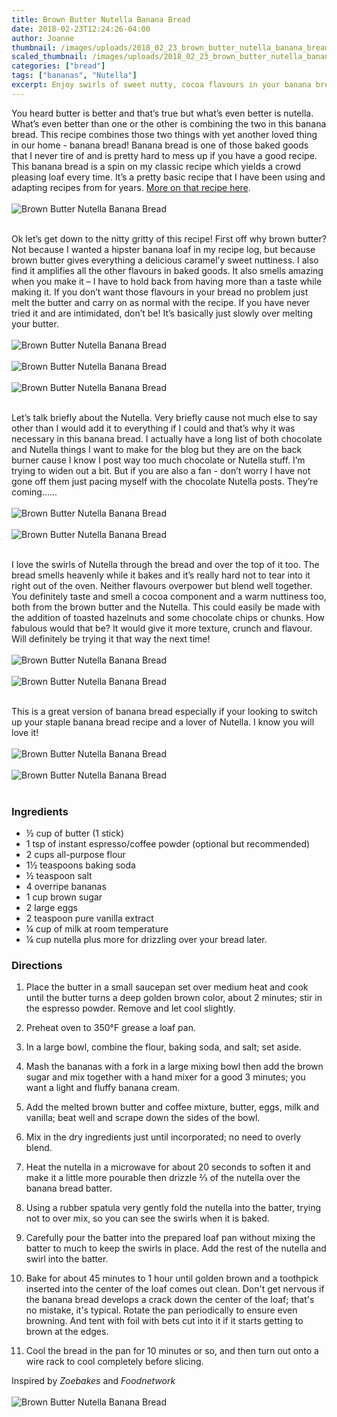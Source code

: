 ```yaml
---
title: Brown Butter Nutella Banana Bread
date: 2018-02-23T12:24:26-04:00
author: Joanne
thumbnail: /images/uploads/2018_02_23_brown_butter_nutella_banana_bread_1.jpg
scaled_thumbnail: /images/uploads/2018_02_23_brown_butter_nutella_banana_bread_0.jpg
categories: ["bread"]
tags: ["bananas", "Nutella"]
excerpt: Enjoy swirls of sweet nutty, cocoa flavours in your banana bread
---
```


You heard butter is better and that’s true but what’s even better is nutella. What’s even better than one or the other is combining the two in this banana bread.  This recipe combines those two things with yet another loved thing in our home - banana bread! Banana bread is one of those baked goods that I never tire of and is pretty hard to mess up if you have a good recipe. This banana bread is a spin on my classic recipe which yields a crowd pleasing loaf every time. It’s a pretty basic recipe that I have been using and adapting recipes from for years. [More on that recipe here](https://www.oliveandmango.com/no-fail-banana-bread/).
</br>
</br>
![Brown Butter Nutella Banana Bread](/images/uploads/2018_02_23_brown_butter_nutella_banana_bread_2.jpg)
</br>
</br>

Ok let’s get down to the nitty gritty of this recipe! First off why brown butter? Not because I wanted a hipster banana loaf in my recipe log, but because brown butter gives everything a delicious caramel’y sweet nuttiness. I also find it amplifies all the other flavours in baked goods.  It also smells amazing when you make it – I have to hold back from having more than a taste while making it.  If you don’t want those flavours in your bread no problem just melt the butter and carry on as normal with the recipe. If you have never tried it and are intimidated, don’t be! It’s basically just slowly over melting your butter.
</br>
</br>
![Brown Butter Nutella Banana Bread](/images/uploads/2018_02_23_brown_butter_nutella_banana_bread_3.jpg)
</br>
</br>
![Brown Butter Nutella Banana Bread](/images/uploads/2018_02_23_brown_butter_nutella_banana_bread_4.jpg)
</br>
</br>
![Brown Butter Nutella Banana Bread](/images/uploads/2018_02_23_brown_butter_nutella_banana_bread_5.jpg)
</br>
</br>

Let’s talk briefly about the Nutella. Very briefly cause not much else to say other than I would add it to everything if I could and that’s why it was necessary in this banana bread. I actually have a long list of both chocolate and Nutella things I want to make for the blog but they are on the back burner cause I know I post way too much chocolate or Nutella stuff. I’m trying to widen out a bit. But if you are also a fan - don’t worry I have not gone off them just pacing myself with the chocolate Nutella posts. They’re coming......
</br>
</br>
![Brown Butter Nutella Banana Bread](/images/uploads/2018_02_23_brown_butter_nutella_banana_bread_6.jpg)
</br>
</br>
![Brown Butter Nutella Banana Bread](/images/uploads/2018_02_23_brown_butter_nutella_banana_bread_7.jpg)
</br>
</br>

I love the swirls of Nutella through the bread and over the top of it too.  The bread smells heavenly while it bakes and it’s really hard not to tear into it right out of the oven.  Neither flavours overpower but blend well together. You definitely taste and smell a cocoa component and a warm nuttiness too, both from the brown butter and the Nutella. This could easily be made with the addition of toasted hazelnuts and some chocolate chips or chunks. How fabulous would that be? It would give it more texture, crunch and flavour.  Will definitely be trying it that way the next time!
</br>
</br>
![Brown Butter Nutella Banana Bread](/images/uploads/2018_02_23_brown_butter_nutella_banana_bread_8.jpg)
</br>
</br>
![Brown Butter Nutella Banana Bread](/images/uploads/2018_02_23_brown_butter_nutella_banana_bread_9.jpg)
</br>
</br>

This is a great version of banana bread especially if your looking to switch up your staple banana bread recipe and a lover of Nutella.  I know you will love it!
</br>
</br>
![Brown Butter Nutella Banana Bread](/images/uploads/2018_02_23_brown_butter_nutella_banana_bread_10.jpg)
</br>
</br>
![Brown Butter Nutella Banana Bread](/images/uploads/2018_02_23_brown_butter_nutella_banana_bread_11.jpg)
</br>
</br>

### Ingredients 

* &frac12; cup of butter (1 stick) 
* 1 tsp of instant espresso/coffee powder (optional but recommended)
* 2 cups all-purpose flour
* 1&frac12; teaspoons baking soda
* &frac12; teaspoon salt
* 4 overripe bananas
* 1 cup brown sugar
* 2 large eggs
* 2 teaspoon pure vanilla extract
* &frac14; cup of milk at room temperature 
* &frac14; cup nutella plus more for drizzling over your bread later. 

### Directions

1. Place the butter in a small saucepan set over medium heat and cook until the butter turns a deep golden brown color, about 2 minutes; stir in the espresso powder. Remove and let cool slightly.

1.  Preheat oven to 350&deg;F grease a loaf pan.

1. In a large bowl, combine the flour, baking soda, and salt; set aside.

1. Mash the bananas with a fork in a large mixing bowl then add the brown sugar and mix together with a hand mixer for a good 3 minutes; you want a light and fluffy banana cream. 

1. Add the melted brown butter and coffee mixture, butter, eggs, milk and vanilla; beat well and scrape down the sides of the bowl. 

1. Mix in the dry ingredients just until incorporated; no need to overly blend.

1. Heat the nutella in a microwave for about 20 seconds to soften it and make it a little more pourable then drizzle &frac23; of the nutella over the banana bread batter.

1. Using a rubber spatula very gently fold the nutella into the batter, trying not to over mix, so you can see the swirls when it is baked.

1. Carefully pour the batter into the prepared loaf pan without mixing the batter to much to keep the swirls in place. Add the rest of the nutella and swirl into the batter.

1. Bake for about 45 minutes to 1 hour until golden brown and a toothpick inserted into the center of the loaf comes out clean. Don't get nervous if the banana bread develops a crack down the center of the loaf; that's no mistake, it's typical. Rotate the pan periodically to ensure even browning. And tent with foil with bets cut into it if it starts getting to brown at the edges. 

1. Cool the bread in the pan for 10 minutes or so, and then turn out onto a wire rack to cool completely before slicing. 

Inspired by *Zoebakes* and *Foodnetwork*
</br>
</br>
![Brown Butter Nutella Banana Bread](/images/uploads/2018_02_23_brown_butter_nutella_banana_bread_12.jpg)
